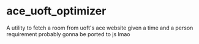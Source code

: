# ace_uoft_optimizer
A utility to fetch a room from uoft's ace website given a time and a person requirement
probably gonna be ported to js lmao
